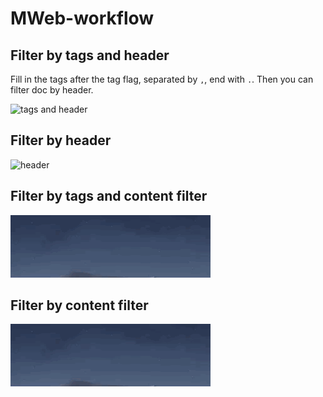 # MWeb-workflow
## Filter by tags and header

Fill in the tags after the tag flag, separated by `,`, end with `.`.  Then you can filter doc by header.

![tags and header](./mweb.gif)

## Filter by header

![header](./mweb2.gif)

## Filter by tags and content filter

![tags and content filter](./mweb3.gif)

## Filter by content filter

![content filter](./mweb3.gif)
